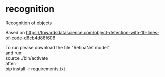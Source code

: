 # recognition
Recognition of objects

Based on
https://towardsdatascience.com/object-detection-with-10-lines-of-code-d6cb4d86f606
  
To run please download the file "RetinaNet model"  
and run:  
source ./bin/activate  
after:  
pip install -r requirements.txt  
